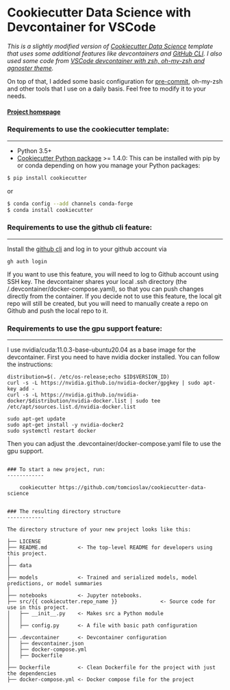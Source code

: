 # Cookiecutter Data Science with Devcontainer for VSCode

_This is a slightly modified version of [Cookiecutter Data Science](https://github.com/drivendata/cookiecutter-data-science) template that uses some additional features like devcontainers and [GitHub CLI](https://cli.github.com/). I also used some code from [VSCode devcontainer with zsh, oh-my-zsh and agnoster theme](https://medium.com/@jamiekt/vscode-devcontainer-with-zsh-oh-my-zsh-and-agnoster-theme-8adf884ad9f6)._

On top of that, I added some basic configuration for [pre-commit](https://pre-commit.com/), oh-my-zsh and other tools that I use on a daily basis. Feel free to modify it to your needs.

#### [Project homepage](https://github.com/tomcioslav/cookiecutter-data-science)


### Requirements to use the cookiecutter template:
-----------
 - Python 3.5+
 - [Cookiecutter Python package](http://cookiecutter.readthedocs.org/en/latest/installation.html) >= 1.4.0: This can be installed with pip by or conda depending on how you manage your Python packages:

``` bash
$ pip install cookiecutter
```

or

``` bash
$ conda config --add channels conda-forge
$ conda install cookiecutter
```
### Requirements to use the github cli feature:
-----------
Install the [github cli](https://cli.github.com/manual/installation) and log in to your github account via
 ```
 gh auth login
 ```
 If you want to use this feature, you will need to log to Github account using SSH key. The devcontainer shares your local .ssh directory (the /.devcontainer/docker-compose.yaml), so that you can push changes directly from the container. If you decide not to use this feature, the local git repo will still be created, but you will need to manually create a repo on Github and push the local repo to it.

### Requirements to use the gpu support feature:
-----------
I use nvidia/cuda:11.0.3-base-ubuntu20.04 as a base image for the devcontainer.
First you need to have nvidia docker installed. You can follow the instructions: 
```
distribution=$(. /etc/os-release;echo $ID$VERSION_ID)
curl -s -L https://nvidia.github.io/nvidia-docker/gpgkey | sudo apt-key add -
curl -s -L https://nvidia.github.io/nvidia-docker/$distribution/nvidia-docker.list | sudo tee /etc/apt/sources.list.d/nvidia-docker.list

sudo apt-get update
sudo apt-get install -y nvidia-docker2
sudo systemctl restart docker
```
Then you can adjust the .devcontainer/docker-compose.yaml file to use the gpu support. 
```

### To start a new project, run:
------------

    cookiecutter https://github.com/tomcioslav/cookiecutter-data-science


### The resulting directory structure
------------

The directory structure of your new project looks like this: 

```

    ├── LICENSE
    ├── README.md          <- The top-level README for developers using this project.
    │
    ├── data
    │
    ├── models             <- Trained and serialized models, model predictions, or model summaries
    │
    ├── notebooks          <- Jupyter notebooks.
    ├── src/{{ cookiecutter.repo_name }}              <- Source code for use in this project.
    │   ├── __init__.py    <- Makes src a Python module
    │   │
    │   ├── config.py      <- A file with basic path configuration
    │
    ├── .devcontainer      <- Devcontainer configuration
    │   ├── devcontainer.json
    │   ├── docker-compose.yml
    │   ├── Dockerfile
    │
    ├── Dockerfile         <- Clean Dockerfile for the project with just the dependencies
    ├── docker-compose.yml <- Docker compose file for the project
```

